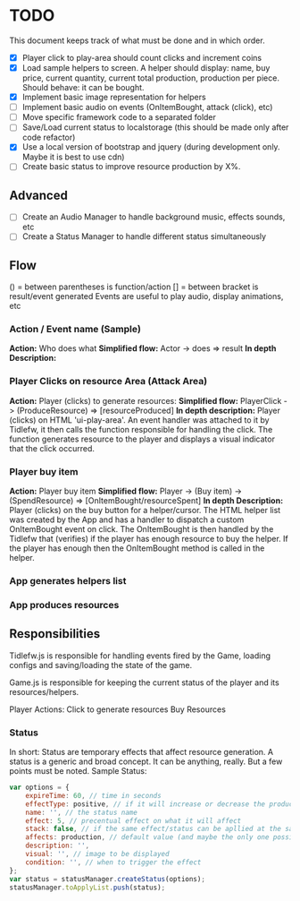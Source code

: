 # TODO

This document keeps track of what must be done and in which order.

- [x] Player click to play-area should count clicks and increment coins
- [x] Load sample helpers to screen. A helper should display: name, buy price, current quantity, current total production, production per piece. Should behave: it can be bought.
- [x] Implement basic image representation for helpers
- [ ] Implement basic audio on events (OnItemBought, attack (click), etc)
- [ ] Move specific framework code to a separated folder
- [ ] Save/Load current status to localstorage (this should be made only after code refactor)
- [x] Use a local version of bootstrap and jquery (during development only. Maybe it is best to use cdn)
- [ ] Create basic status to improve resource production by X%.

## Advanced 

- [ ] Create an Audio Manager to handle background music, effects sounds, etc
- [ ] Create a Status Manager to handle different status simultaneously 

## Flow

() = between parentheses is function/action
[] = between bracket is result/event generated
Events are useful to play audio, display animations, etc

### Action / Event name (Sample)

**Action:** Who does what
**Simplified flow:** Actor -> does => result
**In depth Description:**

### Player Clicks on resource Area (Attack Area)

**Action:** Player (clicks) to generate resources:
**Simplified flow:** PlayerClick -> (ProduceResource) => [resourceProduced]
**In depth description:** Player (clicks) on HTML 'ui-play-area'. An event handler was attached to it by Tidlefw, it then calls the function responsible for handling the click. The function generates resource  to the player and displays a visual indicator that the click occurred.

### Player buy item

**Action:** Player buy item
**Simplified flow:** Player -> (Buy item) -> (SpendResource) => [OnItemBought/resourceSpent]
**In depth Description:** Player (clicks) on the buy button for a helper/cursor. The HTML helper list was created by the App and has a handler to dispatch a custom OnItemBought event on click.
The OnItemBought is then handled by the Tidlefw that (verifies) if the player has enough resource to buy the helper. If the player has enough then the OnItemBought method is called in the helper.

### App generates helpers list

### App produces resources

## Responsibilities 

Tidlefw.js is responsible for handling events fired by the Game, loading configs and saving/loading the state of the game.

Game.js is responsible for keeping the current status of the player and its resources/helpers.

Player Actions:
Click to generate resources
Buy Resources

###  Status

In short: Status are temporary effects that affect resource generation. A status is a generic and broad concept. It can be anything, really. But a few points must be noted.
Sample Status:
```js
var options = {
    expireTime: 60, // time in seconds
    effectType: positive, // if it will increase or decrease the production
    name: '', // the status name
    effect: 5, // precentual effect on what it will affect
    stack: false, // if the same effect/status can be apllied at the same time.
    affects: production, // default value (and maybe the only one possible)
    description: '',
    visual: '', // image to be displayed
    condition: '', // when to trigger the effect
};
var status = statusManager.createStatus(options);
statusManager.toApplyList.push(status);
```